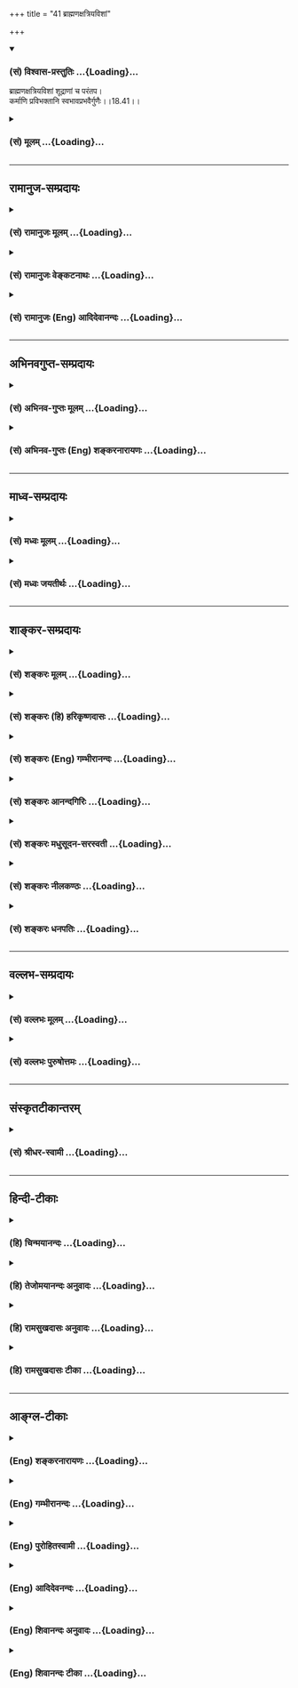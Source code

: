 +++
title = "41 ब्राह्मणक्षत्रियविशां"

+++
<div class="js_include" newlevelforh1="3" title="(सं) विश्वास-प्रस्तुतिः" unfilled url="/purANam/mahAbhAratam/06-bhIShma-parva/02-bhagavad-gItA-parva/saMskRtam/vishvAsa-prastutiH/18_moxa-saMnyAsa-yogaH/41_brAhmaNaxatriyavi.md">
<details open><summary><h3>(सं) विश्वास-प्रस्तुतिः ...{Loading}...</h3></summary>

ब्राह्मणक्षत्रियविशां शूद्राणां च परंतप।  
कर्माणि प्रविभक्तानि स्वभावप्रभवैर्गुणैः।।18.41।।
</details>
</div>
<div class="js_include collapsed" newlevelforh1="3" title="(सं) मूलम्" unfilled url="/purANam/mahAbhAratam/06-bhIShma-parva/02-bhagavad-gItA-parva/saMskRtam/mUlam/18_moxa-saMnyAsa-yogaH/41_brAhmaNaxatriyavi.md">
<details><summary><h3>(सं) मूलम् ...{Loading}...</h3></summary>

ब्राह्मणक्षत्रियविशां शूद्राणां च परंतप।  
कर्माणि प्रविभक्तानि स्वभावप्रभवैर्गुणैः।।18.41।।
</details>
</div>


_________________
## रामानुज-सम्प्रदायः
<div class="js_include collapsed" newlevelforh1="3" title="(सं) रामानुजः मूलम्" unfilled url="/purANam/mahAbhAratam/06-bhIShma-parva/02-bhagavad-gItA-parva/saMskRtam/rAmAnujaH/mUlam/18_moxa-saMnyAsa-yogaH/41_brAhmaNaxatriyavi.md">
<details><summary><h3>(सं) रामानुजः मूलम् ...{Loading}...</h3></summary>

।।18.41।।**ब्राह्मणक्षत्रियविशां** स्वकीयो भावः स्वभावः
ब्रह्मणादिजन्महेतुभूतं प्राचीनं कर्म इत्यर्थः। तत्प्रभवाः सत्त्वादयो
गुणाः ब्राह्मणस्य स्वभावप्रभवो रजस्तमोऽभिभवेन उद्भूतः सत्त्वगुणः;
क्षत्रियस्य स्वभावप्रभवः सत्त्वतमसोः अभिभवेन उद्भूतो रजोगुणः; वैश्यस्य
स्वभावप्रभवः सत्त्वरजोऽभिभवेन अल्पोद्रिक्तः तमोगुणः; शूद्रस्य
स्वभावप्रभवः तु रजःसत्त्वाभिभवेन अत्युद्रिक्तः तमोगुणः। एभिः
**स्वभावप्रभवैः गुणैः सह प्रविभक्तानि कर्माणि** शास्त्रैः प्रतिपादितानि।
ब्राह्मणादय एवंगुणकाः तेषां च तानि कर्माणि वृत्तयः च एता इति हि विभज्य
प्रतिपादयन्ति शास्त्राणि।

</details>
</div>
<div class="js_include collapsed" newlevelforh1="3" title="(सं) रामानुजः वेङ्कटनाथः" unfilled url="/purANam/mahAbhAratam/06-bhIShma-parva/02-bhagavad-gItA-parva/saMskRtam/rAmAnujaH/venkaTanAthaH/18_moxa-saMnyAsa-yogaH/41_brAhmaNaxatriyavi.md">
<details><summary><h3>(सं) रामानुजः वेङ्कटनाथः ...{Loading}...</h3></summary>

  
  
।।18.41।। एवं सर्वेषां संसारिणां गुणत्रयवश्यत्वमुक्तम् अथ
तत्तद्गुणतारतम्यवद्देहयोगिनामधिकारिणां यथाधिकारं शास्त्रैर्विभक्तानि
कर्मादीनि विविच्यन्ते। तस्य परमप्रस्तुतेन
सङ्गत्यर्थमध्यायारम्भप्रक्रान्तं प्रदर्शयति --
त्यागेनेत्यादिना। सन्न्यासशब्दार्थादनन्य इति -- श्रुतावपि हि त्यागेनैके
\[महाना.8।14कैवल्यो.2\] सन्न्यास योगात् \[मुण्डको.3।2।6\]
इत्युभावेकविषयाविति भावःएवम्भूतस्येति --
त्रिविधत्यागयुक्तस्येत्यर्थः। वृत्त्या सहेति कृषिगोरक्ष्यादीनि हि
वक्ष्यमाणानि \[18।44\] जीविकाविशेषा इति भावः।  
  
अत्रब्राह्मणक्षत्ति्रयविशाम् इति समासो द्विजत्वे सति वेदाधिकारात्।
प्राचीनकर्मानुरूपं सत्त्वादिगुणवृद्धिः प्रागेव प्रपञ्चिता; अतस्तद्धेतुकं
कर्मात्र तत्तद्गुणप्रचुरपुरुषासाधारणधर्मतया स्वभाव इति दर्शितम्।
एतेनकर्मवश्या गुणा ह्येते सत्त्वाद्याः पृथिवीपते \[वि.पु.1\] इति
वचनादौपाधिकानां गुणानां चात्र स्वाभाविकतोक्तिशङ्काऽपि निरस्ता।
गुणविभागप्रकारो ब्राह्मपुराणादिषु प्रपञ्चितः। तस्यायं सङ्क्षेपः -- तमः
शूद्रे रजः क्षत्त्रे ब्राह्मणे सत्त्वमुत्तमम् इति। अस्यार्थं वदन्प्रकृतं
विवृणोति -- रजस्तमोभिभवेनोद्भूतः सत्त्वगुण इति। उत्तमशब्दस्यरजः
क्षत्त्रे इत्यादिष्वप्यन्वयमाहक्षत्ति्रयस्येत्यादिना। अल्पोद्रिक्त इति
शूद्राद्व्यवच्छेदाय। अतीन्द्रियाणां गुणानामपि
शास्त्राधीनविभागत्वात्कर्मप्रविभागे गुणानां कर्तृत्वाद्यसम्भवाच्चगुणैः
सहेत्युक्तम्। गुणापेक्षया शास्त्रेण विभक्ततया
गुणप्रविभक्तत्वोपचारादयमेवार्थ उचित इति भावः। कैर्विभक्तानीति
शङ्कायांशास्त्रैरिति शेषपूरणम्। स्वरूपविभागस्य
शास्त्राधीनत्वाभावादसङ्कीर्णबोधनं विवक्षितमित्याह -- प्रतिपादितानीति।
विभज्य प्रतिपादनं विवृणोति -- ब्राह्मणादय इति। कर्मशब्द एव सामान्यतो
वृत्तिमपि संगृह्णाति; तादर्थ्याद्वा तदाक्षेप
इत्यभिप्रायेणाऽऽहवृत्तयश्चेति। जीवनोपाया इत्यर्थः।  
  

</details>
</div>
<div class="js_include collapsed" newlevelforh1="3" title="(सं) रामानुजः (Eng) आदिदेवानन्दः" unfilled url="/purANam/mahAbhAratam/06-bhIShma-parva/02-bhagavad-gItA-parva/saMskRtam/rAmAnujaH/english/AdidevAnandaH/18_moxa-saMnyAsa-yogaH/41_brAhmaNaxatriyavi.md">
<details><summary><h3>(सं) रामानुजः (Eng) आदिदेवानन्दः ...{Loading}...</h3></summary>

18.41 The nature of Brahmanas, Ksatriyas, Vaisyas, and Sudras are due to
their respective inherent dispositions. The meaning is that their past
Karma has been the cause of determining births as Brahmanas etc. The
Sattva and other Gunas are the result of such Karma. The Sattva-guna is
born from the inherent nature of the Brahmana becoming dominant by
suppressing the alities of Rajas and Tamas. The ality of Rajas
originates from the inherent nature of the Ksatriyas becoming dominant
by suppressing alities of Sattva and Tamas. Tamoguna arises from the
inherent nature of the Vaisya, becoming dominant in a little way by
suppressing Sattva and Rajas. The duties and works assigned to them
according to the Gunas constituting their inherent nature, are expounded
and allotted by the Sastras in the order described. For the Sastras
analyse that the Brahmanas etc., possess such and such attributes and
such and such are their duties and occupations.

</details>
</div>


_________________
## अभिनवगुप्त-सम्प्रदायः
<div class="js_include collapsed" newlevelforh1="3" title="(सं) अभिनव-गुप्तः मूलम्" unfilled url="/purANam/mahAbhAratam/06-bhIShma-parva/02-bhagavad-gItA-parva/saMskRtam/abhinava-guptaH/mUlam/18_moxa-saMnyAsa-yogaH/41_brAhmaNaxatriyavi.md">
<details><summary><h3>(सं) अभिनव-गुप्तः मूलम् ...{Loading}...</h3></summary>

।।18.41 -- 18.60।। एवमियता षण्णां प्रत्येकं त्रिस्वरूपत्वं धृत्यादीनां च
प्रतिपादितम्। तन्मध्यात् सात्त्विके राशौ वर्तमानो दैवीं संपदं प्राप्त इह
ज्ञाने योग्यः; त्वं च तथाविधः इत्यर्जुनः प्रोत्साहितः। अधुना तु इदमुच्यते
-- यदि तावदनया ज्ञानबुद्ध्या कर्मणि भवान् प्रवर्तते तदा
स्वधर्मप्रवृत्त्या विज्ञानपूततया च न कर्मसंबन्धस्तव। अथैतन्नानुमन्यसे;
तदवश्यं तव प्रवृत्त्या तावत् भाव्यम् जातेरेव तथाभावे स्थितत्वात्। यतः
सर्वः स्वभावनियतः +++(S;;N स्वस्वभावनियतः )+++ कुतश्चिद्दोषात्
तिरोहिततत्स्वभावः +++(S;;N -- हिततत्तत्स्वभावः )+++ कंचित्कालं भूत्वापि;
तत्तिरोधायकविगमे स्वभावं व्यक्त्यापन्नं लभत एव। तथाहि एवंविधो वर्णनां
स्वभावः। एवमवश्यंभाविन्यां प्रवृत्तौ ततः फलविभागिता भवेत्।। तदाह --
ब्राह्मणेत्यादि अवशोऽपि तत् इत्यन्तम्। ब्राह्मणादीनां
कर्मप्रविभागनिरूपणस्य स्वभावोऽश्यं नातिक्रामति,+++(S; ; N omit न and read
अतिक्रामति )+++ इति क्षत्रियस्वभावस्य भवतोऽनिच्छतोऽपि प्रकृतिः स्वभावाख्या
नियोक्तृताम् अव्यभिचारेण भजते। केवलं तया नियुक्तस्य पुण्यपापसंबन्धः। अतः
मदभिहितविज्ञानप्रमाणपुरःसरीकारेण कर्माण्यनुतिष्ठ। तथा सति बन्धो
निवर्त्स्यति। इत्यस्यार्थस्य परिकरघटनतात्पर्यं +++(S; ; N -- करबन्धघटन --
)+++ महावाक्यार्थस्य। अवान्तरवाक्यानां स्पष्टा ( ष्टोऽ ) र्थः। समासेन +++(S
omits समासेन )+++ ( श्लो. 50 ) संक्षेपेण। ज्ञानस्य; प्रागुक्तस्य। निष्ठां (
ष्ठा ) वाग्जालपरिहारेण निश्चितामाह। बुद्ध्या विशुद्धया इत्यादि सर्वमेतत्
व्याख्यातप्रायमिति न पुनरायस्यते,+++(N -- रारभ्यते )+++।

</details>
</div>
<div class="js_include collapsed" newlevelforh1="3" title="(सं) अभिनव-गुप्तः (Eng) शङ्करनारायणः" unfilled url="/purANam/mahAbhAratam/06-bhIShma-parva/02-bhagavad-gItA-parva/saMskRtam/abhinava-guptaH/english/shankaranArAyaNaH/18_moxa-saMnyAsa-yogaH/41_brAhmaNaxatriyavi.md">
<details><summary><h3>(सं) अभिनव-गुप्तः (Eng) शङ्करनारायणः ...{Loading}...</h3></summary>

18.41 See Comment under 18.60

</details>
</div>


_________________
## माध्व-सम्प्रदायः
<div class="js_include collapsed" newlevelforh1="3" title="(सं) मध्वः मूलम्" unfilled url="/purANam/mahAbhAratam/06-bhIShma-parva/02-bhagavad-gItA-parva/saMskRtam/madhvaH/mUlam/18_moxa-saMnyAsa-yogaH/41_brAhmaNaxatriyavi.md">
<details><summary><h3>(सं) मध्वः मूलम् ...{Loading}...</h3></summary>

।।18.41।। Sri Madhvacharya did not comment on this sloka.,

</details>
</div>
<div class="js_include collapsed" newlevelforh1="3" title="(सं) मध्वः जयतीर्थः" unfilled url="/purANam/mahAbhAratam/06-bhIShma-parva/02-bhagavad-gItA-parva/saMskRtam/madhvaH/jayatIrthaH/18_moxa-saMnyAsa-yogaH/41_brAhmaNaxatriyavi.md">
<details><summary><h3>(सं) मध्वः जयतीर्थः ...{Loading}...</h3></summary>

।।18.41।। Sri Jayatirtha did not comment on this sloka.  
  

</details>
</div>


_________________
## शाङ्कर-सम्प्रदायः
<div class="js_include collapsed" newlevelforh1="3" title="(सं) शङ्करः मूलम्" unfilled url="/purANam/mahAbhAratam/06-bhIShma-parva/02-bhagavad-gItA-parva/saMskRtam/shankaraH/mUlam/18_moxa-saMnyAsa-yogaH/41_brAhmaNaxatriyavi.md">
<details><summary><h3>(सं) शङ्करः मूलम् ...{Loading}...</h3></summary>

।।18.41।। --,ब्राह्मणाश्च क्षत्रियाश्च विशश्च ब्राह्मणक्षत्रियविशः;
तेषां **ब्राह्मणक्षत्रियविशां शूद्राणां च** -- शूद्राणाम् असमासकरणम्
एकजातित्वे सति वेदानधिकारात् -- हे **परंतप; कर्माणि प्रविभक्तानि**
इतरेतरविभागेन व्यवस्थापितानि। केन **स्वभावप्रभवैः** **गुणैः;** स्वभावः
ईश्वरस्य प्रकृतिः त्रिगुणात्मिका माया सा प्रभवः येषां गुणानां ते
स्वभावप्रभवाः; तैः; शमादीनि कर्माणि प्रविभक्तानि ब्राह्मणादीनाम्। अथवा
ब्राह्मणस्वभावस्य सत्त्वगुणः प्रभवः कारणम्; तथा क्षत्रियस्वभावस्य
सत्त्वोपसर्जनं रजः प्रभवः; वैश्यस्वभावस्य तमउपसर्जनं रजः प्रभवः;
शूद्रस्वभावस्य रजउपसर्जनं तमः प्रभवः;
प्रशान्त्यैश्वर्येहामूढतास्वभावदर्शनात् चतुर्णाम्। अथवा;
जन्मान्तरकृतसंस्कारः प्राणिनां वर्तमानजन्मनि स्वकार्याभिमुखत्वेन
अभिव्यक्तः स्वभावः; सः प्रभवो येषां गुणानां ते स्वभावप्रभवाः गुणाः
गुणप्रादुर्भावस्य निष्कारणत्वानुपपत्तेः। स्वभावः कारणम् इति च
कारणविशेषोपादानम्। एवं स्वभावप्रभवैः प्रकृतिभवैः सत्त्वरजस्तमोभिः गुणैः
स्वकार्यानुरूपेण शमादीनि कर्माणि प्रविभक्तानि।। ननु शास्त्रप्रविभक्तानि
शास्त्रेण विहितानि ब्राह्मणादीनां शमादीनि कर्माणि कथम् उच्यते
सत्त्वादिगुणप्रविभक्तानि इति नैष दोषः शास्त्रेणापि ब्राह्मणादीनां
सत्त्वादिगुणविशेषापेक्षयैव शमादीनि कर्माणि प्रविभक्तानि; न गुणानपेक्षया;
इति शास्त्रप्रविभक्तान्यपि कर्माणि गुणप्रविभक्तानि इति उच्यते।। कानि पुनः
तानि कर्माणि इति; उच्यते --,

</details>
</div>
<div class="js_include collapsed" newlevelforh1="3" title="(सं) शङ्करः (हि) हरिकृष्णदासः" unfilled url="/purANam/mahAbhAratam/06-bhIShma-parva/02-bhagavad-gItA-parva/saMskRtam/shankaraH/hindI/harikRShNadAsaH/18_moxa-saMnyAsa-yogaH/41_brAhmaNaxatriyavi.md">
<details><summary><h3>(सं) शङ्करः (हि) हरिकृष्णदासः ...{Loading}...</h3></summary>

।।18.41।। तथा सम्पूर्ण गीताशास्त्रका इस प्रकार उपसंहार भी किया जाना
चाहिये कि परम पुरुषार्थकी सिद्धि चाहनेवालोंके द्वारा अनुष्ठान किये
जानेयोग्य यह इतना ही समस्त वेद और स्मृतियोंका अभिप्राय है अतः इस
अभिप्रायसे ये ब्राह्मणक्षत्रियविशाम् इत्यादि श्लोक आरम्भ किये जाते हैं
--, हे परन्तप ब्राह्मण; क्षत्रिय और वैश्य -- इन तीनोंके और शूद्रोंके भी
कर्म विभक्त किये हुए हैं अर्थात् परस्पर विभागपूर्वक निश्चित किये हुए
हैं। ब्राह्मणादिके साथ शूद्रोंको मिलाकरसमास करके न कहनेका अभिप्राय यह है
कि शूद्र द्विज न होनेके कारण वेदपठनमें उनका अधिकार नहीं है। किसके द्वारा
विभक्त किये गये हैं स्वभावसे उत्पन्न हुए गुणोंके द्वारा। स्वभाव यानी
ईश्वरकी प्रकृति -- त्रिगुणात्मिका माया; वह माया जिन गुणोंके प्रभवका यानी
उत्पत्तिका कारण है; ऐसे स्वभावप्रभव गुणोंके द्वारा ब्राह्मणादिके; शम आदि
कर्म विभक्त किये गये हैं। अथवा यों समझो कि ब्राह्मणस्वभावका कारण
सत्त्वगुण है; वैसे ही क्षत्रियस्वभावका कारण सत्त्वमिश्रित रजोगुण है;
वैश्यस्वभावका कारण तमोमिश्रित रजोगुण है और शूद्रस्वभावका कारण रजोमिश्रित
तमोगुण है। क्योंकि उपर्युक्त चारों वर्णोंमें ( गुणोंके अनुसार ) क्रमसे
शान्ति; ऐश्वर्य; चेष्टा और मूढ़ता -- ये अलगअलग स्वभाव देखे जाते हैं।
अथवा यों समझो कि प्राणियोंके जन्मान्तरमें किये हुए कर्मोंके संस्कार; जो
वर्तमान जन्ममें अपने कार्यके अभिमुख होकर व्यक्त हुए हैं; उनका नाम स्वभाव
है। ऐसा स्वभाव जिन गुणोंकी उत्पत्तिका कारण है; वे,स्वभावप्रभव गुण हैं।
गुणोंका प्रादुर्भाव बिना कारणके नहीं बन सकता। इसलिये स्वभाव उनकी
उत्पत्तिका कारण है यह कहकर कारणविशेषका प्रतिपादन किया गया है। इस प्रकार
स्वभावसे उत्पन्न हुए अर्थात् प्रकृतिसे उत्पन्न हुए सत्त्व; रज और तम --
इन तीनों गुणोंद्वारा अपनेअपने कार्यके अनुरूप शमादि कर्म विभक्त किये गये
हैं। पू₀ -- ब्राह्मणादि वर्णोंके शम आदि कर्म तो शास्त्रद्वारा विभक्त
हैं; अर्थात् शास्त्रद्वारा निश्चित किये गये हैं फिर यह कैसे कहा जाता है;
कि सत्त्व आदि तीनों गुणोंद्वारा विभक्त किये गये हैं उ₀ -- यह दोष नहीं
है; क्योंकि शास्त्रद्वारा भी ब्राह्मणादिके शमादि कर्म सत्त्वादि
गुणभेदोंकी अपेक्षासे ही विभक्त किये गये हैं; बिना गुणोंकी अपेक्षासे
नहीं। अतः शास्त्रद्वारा विभक्त किये हुए भी कर्म; गुणोंद्वारा विभक्त किये
गये हैं; ऐसा कहा जाता है।

</details>
</div>
<div class="js_include collapsed" newlevelforh1="3" title="(सं) शङ्करः (Eng) गम्भीरानन्दः" unfilled url="/purANam/mahAbhAratam/06-bhIShma-parva/02-bhagavad-gItA-parva/saMskRtam/shankaraH/english/gambhIrAnandaH/18_moxa-saMnyAsa-yogaH/41_brAhmaNaxatriyavi.md">
<details><summary><h3>(सं) शङ्करः (Eng) गम्भीरानन्दः ...{Loading}...</h3></summary>

18.41 Parantapa, O scorcher of enemies; karmani, the duties;
brahmana-ksatriya-visam, of the Brahmanas, the Ksatriyas and the
Vaisyas; ca, as also; sudranam, of the Surdras-the Sudras have not been
included with the others (in the compund word) because, owing to their
having a single birth, \[Sudras have no right to be invested with the
sacred thread which, in the case of the other three castes, symbolizes a
second birth.\] they have no right to (the study of) the Vedas;
pravibhaktani, have been fully classified, have been prescribed by
making distinctions among them;-according to what;-gunahi, according to
the gunas; svabhava-prabhavaih, born from Nature. Nature means the
Praktrti of God, His Maya consisting of the three gunas. 'Born from
Nature' means 'born of these three gunas. In accordnace with these the
duties such as control of the internal organs, etc. of the Brahmanas and
others have been classified. Or (the meaning is): The source of the
nature of the Brahmanas is the ality of sattva. Similarly, the source of
the nature of the Ksatriyas is rajas, with sattva as a subordinate
(ality); the source of the nature of the Vaisyas is rajas, with tamas as
the subordinate (ality); the source of the nature of the Sudras is
tamas, with rajas as the subordinate (ality); for the natures of the
four are seen to be tranillity. lordliness, industriousness and dullness
respectively. Or, svabhava (nature) means the (individual) tendencies of
creatures earned in their past lives, which have become manifest in the
present life for yielding their own results. The gunas which have that
svabhava as their source (prabhava) are svabhava-prabhavah gunah. Since
the manifestation of the gunas cannot logically be uncaused, therefore a
specific cause \[i.e. the tendencies are the efficient cause, and Nature
is the material cause.\] has been posited by saying that Nature is the
cause. Thus, the duties such as control of the internal organs etc. have
been classified in keeping with the effects of the gunas, sattva, rajas
and tamas, which are born of Nature, born of Prakrti. Objection: Well,
are not the duties like controlling the internal organs etc. of the
Brahmanas and others classified and enjoined by the scriptures; Why is
it said that they are classified according to the gunas sattva etc.;
Reply: This objection is not valid. For, the duties like controlling the
internal organs etc. of the Brahmanas and others have been classified
even by the scriptures verily in keeping with the specific alities
sattva etc.; certainly, not without reference to the gunas. Hence,
though the duties have been divided by the scriputres, they are said to
have been classified according to the gunas. Which, again, are those
duties; They are being spoken of:

</details>
</div>
<div class="js_include collapsed" newlevelforh1="3" title="(सं) शङ्करः आनन्दगिरिः" unfilled url="/purANam/mahAbhAratam/06-bhIShma-parva/02-bhagavad-gItA-parva/saMskRtam/shankaraH/AnandagiriH/18_moxa-saMnyAsa-yogaH/41_brAhmaNaxatriyavi.md">
<details><summary><h3>(सं) शङ्करः आनन्दगिरिः ...{Loading}...</h3></summary>

।।18.41।। प्रकरणार्थमुपसंहृतमनुवदति -- **सर्व इति।** तस्यानेकात्मकत्वेन
हेयत्वं सूचयति -- **क्रियेति।** निर्गुणादात्मनो वैलक्षण्याच्च तस्य
हेयतेत्याह -- **सत्त्वेति।** अनर्थत्वाच्च तस्य त्याज्यत्वमनर्थत्वं
चाविद्याकल्पितत्वेनावस्तुनो वस्तुवद्भानादित्याह -- **अविद्येति।** न
केवलमष्टादशे संसारो दर्शितः; किंतु पञ्चदशेपीत्याह -- **वृक्षेति।**
चकारादुक्तः संसार इत्यनुकृष्यते। संसारध्वस्तिसाधनं सम्यग्ज्ञानं च
तत्रैवोक्तमित्याह -- **असङ्गेति।** वृत्तमनूद्यानन्तरसंदर्भतात्पर्यमाह --
**तत्र चेति।** उक्तो निवर्तयिषितः संसारः सतिसप्तम्या परामृश्यते; सर्वो
हि संसारो गुणत्रयात्मकः। नच गुणानां प्रकृत्यात्मकानां संसारकारणीभूतानां
निवृत्तिर्युक्ता प्रकृतेर्नित्यत्वादित्याशङ्कायां
स्वधर्मानुष्ठानात्तत्त्वज्ञानोत्पत्त्या गुणानामज्ञानात्मकानां
निवृत्तिर्यथा भवति तथा स्वधर्मजातं
वक्तव्यमित्युत्तरग्रन्थप्रवृत्तिरित्यर्थः।
तत्तद्वर्णप्रयुक्तधर्मजातानुपदेशे चोपसंहारप्रकरणप्रकोपः स्यादित्याह --
**सर्वश्चेति।** उपसंहृते गीताशास्त्रार्थे यद्यपि सर्वो वेदार्थः
स्मृत्यर्थश्च सर्व उपसंहृतस्तथापि मुमुक्षुभिरनुष्ठेयमस्ति
वक्तव्यमवशिष्टमित्याशङ्क्याह -- **एतावानिति।**
अनुष्ठेयपरिमाणनिर्धारणवदुक्तशङ्कानिवर्तनं
शास्त्रार्थोपसंहारश्चेत्येतदुभयं चकारार्थः। संप्रति  
  
वर्णचतुष्टयस्यानुष्ठेयं धर्मजातं संकीर्णमिति सूत्रमुपन्यस्यति --
**ब्राह्मणेति।** उपनयनसंस्कारवत्त्वे सति वेदाधिकारित्वं समानमिति
त्रयाणां समासकरणम्। इतरेषामसमासे हेतुमाह -- **शूद्राणामिति।**
एकजातित्वमुपनयनवर्जितत्वं कर्मणामसंकीर्णत्वेन व्यवस्थापकं प्रश्नपूर्वकं
प्रकटयति -- **केनेत्यादिना।** स्वभावप्रभवैर्गुणैरित्यस्यार्थान्तरमाह --
**अथवेति।** उक्तव्यवस्थायां कार्यदर्शनं प्रमाणयति -- **प्रशान्तीति।**
स्वभावशब्दस्यार्थान्तरमाह -- **अथवेति।** किमिति
गुणाभिव्यक्तेरुक्तवासनाधीनत्वं तत्राह -- **गुणेति।** ननु नास्ति
गुणप्रादुर्भावस्य निष्कारणत्वं प्रकृतिजैर्गुणैरिति
प्रकृतेर्गुणकारणत्वाभिधानादत आह -- **स्वभाव इति।** वासनाकारणमिति
गुणव्यक्तेर्निमित्तकारणत्वं विवक्षितं प्रकृतिस्तूपादानमिति भावः।
उक्तमुपसंहरति -- **एवमिति।** स्वभावप्रभवैः सत्त्वादिगुणैर्ब्राह्मणादीनां
कर्माणि प्रविभक्तानीत्युक्तमाक्षिपति -- **नन्विति।** शास्त्रस्य
धर्मविभागहेतोः सत्त्वादिविशेषापेक्षयैव विभागज्ञापकत्वादुभयत्र
विभागहेतुत्वोक्तिरविरुद्धेति परिहरति -- **नैष दोष इति।**

</details>
</div>
<div class="js_include collapsed" newlevelforh1="3" title="(सं) शङ्करः मधुसूदन-सरस्वती" unfilled url="/purANam/mahAbhAratam/06-bhIShma-parva/02-bhagavad-gItA-parva/saMskRtam/shankaraH/madhusUdana-sarasvatI/18_moxa-saMnyAsa-yogaH/41_brAhmaNaxatriyavi.md">
<details><summary><h3>(सं) शङ्करः मधुसूदन-सरस्वती ...{Loading}...</h3></summary>

।।18.41।। तदेवं सत्त्वरजस्तमोगुणात्मकः क्रियाकारकफललक्षणः सर्वः संसारो
मिथ्याज्ञानकल्पितोऽनर्थश्चतुर्दशाध्यायोक्त उपसंहृतः। पञ्चदशे च
वृक्षरूपककल्पनया तमुक्त्वाअश्वत्थमेनं सुविरूढमूलमसङ्गशस्त्रेण दृढेन
छित्त्वा। ततः पदं तत्परिमार्गितव्यं यस्मिन्गता न निवर्तन्ति भूयः
इत्यसङ्गशस्त्रेण विषयवैराग्येण तस्य छेदनं कृत्वा परमात्मान्वेष्टव्य
इत्युक्तं; तत्र सर्वस्य त्रिगुणात्मकत्वे त्रिगुणात्मकस्य संसारवृक्षस्य
कथं छेदोऽसङ्गशस्त्रस्यैवानुपपत्तेरित्याशङ्कायां
स्वस्वाधिकारविहितैर्वर्णाश्रमधर्मैः
परितोष्यमाणात्परमेश्वरादसङ्गशस्त्रलाभ इति वदितुमेतावानेव सर्ववेदार्थः
परमपुरुषार्थमिच्छद्भिरनुष्ठेय इति च गीताशास्त्रार्थ उपसंहर्तव्य
इत्येवमर्थमुत्तरं प्रकरणमारभ्यते। तत्रेदं सूत्रम् -- ब्राह्मणेति।
त्रयाणां समासकरणं द्विजत्वेन वेदाध्ययनादितुल्यधर्मत्वकथनार्थम्।
शूद्राणामिति पृथक्करणमेकजातित्वेन वेदानधिकारित्वज्ञानपनार्थम्। तथाच
वसिष्ठःचत्वारो वर्णा ब्राह्मणक्षत्रियवैश्यशूद्रास्तेषां त्रयो वर्णा
द्विजातयो ब्राह्मणक्षत्रियवैश्याः तेषांमातुरग्रेऽधिजननं द्वितीयं
मौञ्जीबन्धने। अत्रास्य माता सावित्री पिता त्वाचार्य उच्यते इति। तथा
प्रतिविशिष्टं चातुर्वर्ण्यं स्थानविशेषाच्चब्राह्मणोऽस्य
मुखमासीद्बाहूराजन्यः कृतः। ऊरू तदस्य यद्वैश्यः पद्भ्यां शूद्रो अजायत
इत्यपि निगमो भवतिगायत्र्या ब्राह्मणमसृजत त्रिष्टुभा राजन्यं जगत्या
वैश्यं न केनचिच्छन्दसा शूद्रमित्यसंस्कारो विज्ञायते इतिशूद्रश्चतुर्थो
वर्ण एकजातिः इति च गौतमः। हे परन्तप शत्रुतापन; तेषां चतुर्णामपि वर्णानां
कर्माणि प्रकर्षेण विभक्तानीतरेतरविभागेन व्यवस्थितानि। कैः
स्वभावप्रभवैर्गुणैर्ब्राह्मण्यादिस्वभावस्य प्रभवैर्हेतुभूतैर्गुणैः
सत्त्वादिभिः। तथाहि ब्राह्मणस्वभावस्य सत्त्वगुण एव प्रभवः
प्रशान्तत्वात्। क्षत्रियस्वभावस्य सत्त्वोपसर्जनं रज ईश्वरभावात्।
वैश्यस्वभावस्य तमउपसर्जनं रज ईहास्वभावत्वात्। शूद्रस्वभावस्य रजउपसर्जनं
तमो मूढस्वभावत्वात्। अथवा मायाख्या प्रकृतिः स्वभावस्तत उपादानात्प्रभवो
येषां तैः। प्राग्भवीयः संस्कारो वर्तमाने भवे स्वफलाभिमुखत्वेनाभिव्यक्तः
स्वभावः स निमित्तत्वेन प्रभवो येषामिति वा। शास्त्रस्यापि
पुरुषस्वभावसापेक्षत्वाच्छास्त्रेण प्रविभक्तान्यपि गुणैः
प्रविभक्तानीत्युच्यन्ते। आख्यातानामर्थं बोधयतामधिकारिशक्तिः सहकारिणी इति
न्यायात्। तथाहि गौतमःद्विजातीनामध्ययनमिज्या दानं ब्राह्मणस्याधिकाः
प्रवचनयाजनप्रतिग्रहाः। पूर्वेषु नियमस्तु राज्ञोऽधिकं रक्षणं सर्वभूतानां
न्याय्यदण्डत्वं; वैश्यस्याधिकं कृषिवणिक्पाशुपाल्यं कुसीदं च;
शूद्रश्चतुर्थो वर्ण एकजातिस्तस्यापि सत्यं कामः अक्रोधः शौचमाचमनार्थे
पाणिपादप्रक्षालनमेवैके श्राद्धकर्म भृत्यभरणं स्वदारवृत्तिः
परिचर्योत्तरेषामिति। अत्र साधारणा असाधारणाश्च धर्मा उक्ताः।
पूर्वेष्वध्ययनेज्यादानेषु नियमोऽवश्यकर्तव्यत्वं नतु
प्रवचनयाजनप्रतिग्रहेषु वृत्त्यर्थत्वादित्यर्थः। वणिक् वाणिज्यं; कुसीदं
वृद्ध्यै धनप्रयोगः; उत्तरेषामिति श्रेष्ठानां द्विजातीनामित्यर्थः।
वसिष्ठोऽपिषट्कर्माणि ब्राह्मणस्याध्ययनमध्यापनं यज्ञो याजनं दानं
प्रतिग्रहश्चेति; त्रीणि राजन्यस्याध्ययनं यज्ञो दानं च शस्त्रेण च
प्रजापालनं स्वधर्मस्तेन जीवेत्। एतान्येव त्रीणि वैश्यस्य
कृषिर्वणिक्पाशुपाल्यं कुसीदं,च। तेषां परिचर्या शूद्रस्येति।
आपस्तम्बोऽपिचत्वारो वर्णा ब्राह्मणक्षत्रियवैश्यशूद्रास्तेषां पूर्वः
पूर्वो जन्मतः श्रेयान् स्वकर्म ब्राह्मणस्याध्ययनमध्यापनं यज्ञो याजनं
दानं प्रतिग्रहणं दायाद्यं शिलोञ्छाद्यन्यच्चाप्यपरिगृहीतमेतान्येव।
क्षत्रियस्याध्यापनयाजनप्रतिग्रहणानीति परिहाय युद्धदण्डादिकानि।
क्षत्रियवत् वैश्यस्य दण्डयुद्धवर्जं कृषिगोरक्षवाणिज्याधिकं; परिचर्या
शूद्रस्येतरेषां वर्णानाम् इति। मनुरपिअध्यापनं चाध्ययनं यजनं याजनं तथा।
दानं प्रतिग्रहं चैव ब्राह्मणानामकल्पयत्।। प्रजानां रक्षणं
दानमिज्याध्ययनमेव च। विषयेष्वप्रसक्तिं च क्षत्रियस्य समादिशत्।। पशूनां
रक्षणं दानमिज्याध्ययनमेव व। वणिक्पथं कुसीदं च वैश्यस्य कृषिमेव च। एकमेव
तु शूद्रस्य प्रभुः कर्म समादिशत्। एतेषामेव वर्णानां शुश्रूषामनसूया।।
इति। एवं चतुर्णामपि वर्णानां गुणभेदेन कर्माणि प्रविभक्तानि।

</details>
</div>
<div class="js_include collapsed" newlevelforh1="3" title="(सं) शङ्करः नीलकण्ठः" unfilled url="/purANam/mahAbhAratam/06-bhIShma-parva/02-bhagavad-gItA-parva/saMskRtam/shankaraH/nIlakaNThaH/18_moxa-saMnyAsa-yogaH/41_brAhmaNaxatriyavi.md">
<details><summary><h3>(सं) शङ्करः नीलकण्ठः ...{Loading}...</h3></summary>

।।18.41।। एवं पञ्चदशे संसाराश्वत्थमसङ्गशस्त्रेण च्छित्त्वा परं पदं
परिमार्गितव्यमित्युक्तं तत्रात्मनोऽसङ्गत्वोपपादनाय क्रियाकारकफललक्षणस्य
कृत्स्नस्य संसारस्य त्रिगुणात्मकत्वमुक्तम्।
नह्यात्मानात्मनोर्गुणातीतगुणात्मकयोः सङ्गः संभवति।
नह्याकाशान्तर्वर्तिपृथिव्यादिगुणेन गन्धादिनाकाशः संसृज्यते
तद्वदित्युक्तम्। समाप्तः शास्त्रार्थः। अथेदानीं
सर्वगीताशास्त्रार्थमुपसंहर्तुमसङ्गशस्त्राप्त्युपायं च प्रदर्शयितुं
प्रकरणान्तरमारभते -- ब्राह्मणेत्यादिना। शूद्राणामसमासकरणं वेदानधिकारात्।
प्रविभक्तानि असंकीर्णानि। तत्र हेतुमाह स्वभावप्रभवैर्गुणैः। स्वभाव
ईश्वरस्य प्रकृतिस्त्रिगुणात्मिका सैव प्रभवो हेतुर्येषां गुणानां ते
स्वभावप्रभवास्तैः। यद्वा ब्राह्मणस्वभावस्य सत्त्वगुण एव प्रभवः
शान्तत्वात्। क्षत्रियस्वभावस्य सत्त्वोपसर्जनं रजः ईश्वरस्वभावत्वात्।
वैश्यस्वभावस्य तम उपसर्जनं रजः कृष्यादिस्वभावत्वात्। शूद्रस्वभावस्य रज
उपसर्जनं तमः शुश्रूषास्वभावत्वात्। अथवा स्वभावः प्राग्भवीयः
संस्कारस्तत्प्रभवैर्न तु जातिमात्रप्रभवैः पक्षिणामाकाशगमनवत्। अतएव
जात्यन्तरव्यावृत्तानां धर्माणां शमादिषु पाठो न दृश्यते। नहि
शूद्राद्व्यावृत्तं,त्रैवर्णिकानामध्ययनादिकं वा इतरद्वयाद्व्यावृत्तं
ब्राह्मणानामध्यापनादिकं वा इह पठ्यते। किंतु सर्वे सर्वजातीयानां साधारणा
धर्माः शमादयो दृश्यन्ते। यथाहि द्रोणादिषु ब्राह्मणेष्वपि शौर्यादिकं
भरतादिषु क्षत्रियेष्वपि शमादिकं दृष्टम् एवमितरत्र।
तस्माद्यस्मिन्कस्मिंश्चिद्वर्णे शमादयो दृश्यन्ते स
शूद्रोऽप्येतैर्लक्षणैर्ब्राह्मण एव ज्ञातव्यः। यत्र च ब्राह्मणेऽपि
शूद्रधर्मा दृश्यन्ते स शूद्र एव। तथा चारण्यके सर्पभूतं नहुषं प्रति
युधिष्ठिरवाक्यम्सत्यं दानं क्षमा शीलमानृशंस्यं तपो घृणा। दृश्यन्ते यत्र
नागेन्द्र स ब्राह्मण इति स्मृतः। तथायत्रैतल्लक्ष्यते सर्प वृत्तं स
ब्राह्मणः स्मृतः। यत्रैतन्न भवेत्सर्प तं शूद्रमिति निर्दिशेत् इति।
जातिधर्मास्तु मनुना दर्शिताःअध्यापनं चाध्ययनं यजनं याजनं तथा। दानं
प्रतिग्रहं चैव ब्राह्मणानामकल्पयत्। प्रजानां रक्षणं दानमिज्याध्ययनमेव च।
विषयेष्वप्रसक्तिं च क्षत्रियस्य समासतः। पशूनां रक्षणं दानमिज्याध्ययनमेव
च। वणिक्पथं कुसीदं च वैश्यस्य कृषिमेव च। एकमेव तु शूद्रस्य प्रभुः कर्म
समादिशत्। एतेषामेव वर्णानां शुश्रूषामनसूयया। इति। तस्मात् शमादयो
यत्राब्राह्मणे ब्राह्मणे वा दृश्यन्ते स एव ब्राह्मण इत्यत्र
विवक्षितम्। स्वे स्वे कर्मण्यभिरतः संसिद्धिं लभते नरः इत्यत्र तु
मनूक्तान्यध्यापनादीन्येव स्वकर्माणि ग्राह्याणि न तु शमदमादीनि। नहि
ज्ञानविज्ञानवतोऽन्या संसिद्धिर्लब्धव्यास्ति। तस्माच्छमदमादयो
ब्रह्मिष्ठस्यैव ब्राह्मणस्य लक्षणमिति दिक्।

</details>
</div>
<div class="js_include collapsed" newlevelforh1="3" title="(सं) शङ्करः धनपतिः" unfilled url="/purANam/mahAbhAratam/06-bhIShma-parva/02-bhagavad-gItA-parva/saMskRtam/shankaraH/dhanapatiH/18_moxa-saMnyAsa-yogaH/41_brAhmaNaxatriyavi.md">
<details><summary><h3>(सं) शङ्करः धनपतिः ...{Loading}...</h3></summary>

।।18.41।। एवं क्रियादिलक्षणस्य संसारस्य त्रिगुणात्मकत्वप्रतिपादकेन
प्रकरणेन चतुर्दशसप्तदशाध्यायोक्तोऽर्थ उपसंहृतः
चोर्ध्वमूलमधःशाखमित्यादिनाऽविद्यापरिकल्पितं संसारं
वृक्षरुपेणाभिधायअसङ्गशस्त्रेण दृढेन छित्त्वा। ततः पदं तत्परिमार्गितव्यं
यस्मिन्गता न निवर्तन्ति भूयः इत्यसङ्गस्त्रेण विषयवैराग्येण तस्य छेदनं
कृत्वा परमात्मान्वेष्टव्य इत्युक्तम्। तत्र सर्वस्य त्रिगुणात्मकत्वे
त्रिगुणात्मकस्य संसारवृक्षस्य कथं
छेदोऽसङ्गशस्त्रस्यैवानुपपत्तेरित्याशङ्कायां
स्वस्वाधिकारविहितैर्वर्णाश्रमधर्मैः
परितोष्यमाणात्परमेश्वरादसङ्गशस्त्रलाभ इति वदितुमेतावानेव सर्ववेदार्थः
परमपुरुषार्थमिच्छद्भिननुष्ठेय इति च गीताशास्त्रार्थ उपसंहर्तव्य
इत्येवमर्थमुत्तरं प्रकरणमारभ्यते। तत्रेदं सूत्रम् -- त्रयाणां समासकरणं
द्विजत्वेन वेदाध्ययनादितुल्यधर्मत्वकथनार्थम्। शूद्राणामिति
पृथक्करणमेकजातित्वेन वेदानधिकारित्वज्ञापनार्थम्। तथाच वसिष्ठःचत्वारो
वर्णा ब्राह्मणक्षत्रियवैश्यशूद्रास्तेषां त्रयो त्वाचार्य उच्यते इति। तथा
प्रतिविशिष्टं चातुर्वर्ण्य स्थाननिशेषाच्चब्राह्मणोऽस्य
मुखमासीद्वाहूराजन्यः कृतः। ऊरु तदस्य यद्वैश्यः पध्भां सूद्रो अजायत
र्दिशति। शूद्राणां च कर्माणि शमदमादीनि प्रविभक्तानि इतरेतविभागेन
व्यवस्थितानि। कैरित्यपेक्षायामाह -- स्वभावप्रभवैर्गुणैः ईश्वरस्य
त्रिगुणात्मिका प्रकृतिः स्वभावः स प्रभवः कारणं येषां तैर्गुणैः। यद्वा
स्वभावस्य प्रभवास्तैस्तथाच ब्राह्मणस्वभावस्य सत्त्वगुणः प्रभवः कारणं;
तथा क्षत्रियस्वभावस्य सत्त्वोपसर्जनं रजः प्रभवः; वैश्यस्वभावस्य
तमउपसर्जनं रजः प्रभवः; शूद्रस्वभावस्य रजउपसर्जनं तमः प्रभवः।
शान्त्यैश्वर्येहामूढस्वभावदर्शनाच्चतुर्णाम्। अथवा जन्मान्तरकृतसंस्कारः
प्राणिनां वर्तमानजन्मनि स्वकार्याभिमुखत्वेनाभिव्यक्तः स्वभावः स प्रभवो
येषां तैः प्रकृत्युद्वोधितैर्गुणैः स्वकार्यानुरुप्येण ब्राह्मणादीनां
शमादीनि कर्माणि प्रविभक्तानि शास्त्रेणापि ब्राह्मणादीनां
सत्त्वादिगुणविशेषापेक्षयैव शमादीनि कर्माणि प्रविभक्तानि नतु
गुणानपेक्षयेति शास्त्रविभक्तान्यपि तानि गुणविभक्तान्युच्यन्ते।
क्षत्रियस्वभावजं शत्रुतापनरुपं कर्म त्यक्तुमशक्यमङगीकर्तुं योग्योऽसीति
सूचयति परंतपेति संबोधनेन।

</details>
</div>


_________________
## वल्लभ-सम्प्रदायः
<div class="js_include collapsed" newlevelforh1="3" title="(सं) वल्लभः मूलम्" unfilled url="/purANam/mahAbhAratam/06-bhIShma-parva/02-bhagavad-gItA-parva/saMskRtam/vallabhaH/mUlam/18_moxa-saMnyAsa-yogaH/41_brAhmaNaxatriyavi.md">
<details><summary><h3>(सं) वल्लभः मूलम् ...{Loading}...</h3></summary>

।।18.41।। एवं च त्यागेनैकेऽमृतत्वमानशुः \[महाना.8।14कैव.2\] इति
मोक्षसाधनतया निर्दिष्टः त्यागः सन्न्यासशब्दार्थः; न तदन्यः स च
कर्तृत्वकामफलानां न्यासरूपः स्वस्मिन् तत्कर्तृत्वत्यागश्च
परपुरुषान्तर्यामिकर्तृकत्वाद्यनुसन्धानेनेति सर्वं सगुणनिरूपणे
सत्त्वगुणवृद्धिकार्यमिति तथोक्तम् इदानीमेवम्भूतकर्माधिकारिणां
ब्राह्मणादीनां स्वभावानुसारिसत्त्वादिगुणभेदभिन्नवृत्त्या सह
कर्त्तव्यकर्मस्वरूपं निरूपयति ब्राह्मणक्षत्ति्रयविशामिति। स्वभावः सहजः
संस्कारात्मकस्तत्प्रभवैर्गुणैर्विभद्यंते; तत्र स्वभावप्रभवैर्गुणैः
सात्त्विका ब्राह्मणाः सृष्टाः; सात्त्विकराजसाः क्षत्ति्रयाः; तामसराजसा
वैश्याः; तामसाः शूद्राः एषामपि व्यत्यये निजपूर्वकृतिरेव हेतुरिति हे
परन्तप पुरा तथा प्रविभक्तानि कर्माणि।

</details>
</div>
<div class="js_include collapsed" newlevelforh1="3" title="(सं) वल्लभः पुरुषोत्तमः" unfilled url="/purANam/mahAbhAratam/06-bhIShma-parva/02-bhagavad-gItA-parva/saMskRtam/vallabhaH/puruShottamaH/18_moxa-saMnyAsa-yogaH/41_brAhmaNaxatriyavi.md">
<details><summary><h3>(सं) वल्लभः पुरुषोत्तमः ...{Loading}...</h3></summary>

  
  
।।18.41।। नन्वेवं चेत्सर्वं त्रिगुणात्मकमेव तदा गुणात्मकस्य जीवस्य
त्रिगुणात्मकबन्धकक्रियादिकरणात् कथं मोक्षः इत्याशङ्क्य शास्त्रद्वारा
जीवोद्धारं कर्तुं शास्त्रस्वरूप ज्ञानार्थं प्रसङ्गादर्जुनाय
गीतामाहात्म्यतः पूर्वोक्तमुपसंहरन् मोक्षप्रकरणमारभते -- ब्राह्मणेत्यादि
यावदध्यायसमाप्ति। हे परन्तप परमुत्कृष्टं तपो यस्येत्यनेन
श्रवणयोग्यतोक्ता। ब्राह्मणक्षत्ति्रयविशां त्रैवर्णिकानां च पुनः
शूद्राणां -- वेदानधिकृतत्वाछूद्राणां भिन्नतया कथनम् -- स्वभावः स्वस्य मम
यो भावः सात्त्विकादिभेदेन विचित्रदर्शनेच्छा तेन प्रभव उत्पत्तिर्येषां
तैरेतादृशैर्गुणैः कर्माणि प्रविभक्तानि प्रकर्षेण विभागतः
सात्त्विकादेर्विहितानीत्यर्थः।  
  

</details>
</div>


_________________
## संस्कृतटीकान्तरम्
<div class="js_include collapsed" newlevelforh1="3" title="(सं) श्रीधर-स्वामी" unfilled url="/purANam/mahAbhAratam/06-bhIShma-parva/02-bhagavad-gItA-parva/saMskRtam/shrIdhara-svAmI/18_moxa-saMnyAsa-yogaH/41_brAhmaNaxatriyavi.md">
<details><summary><h3>(सं) श्रीधर-स्वामी ...{Loading}...</h3></summary>

।।18.41।। ननु च यद्येवं सर्वमपि क्रियाकारकफलादिकं प्राणिजातं च
त्रिगुणात्मकमेव कथं तर्ह्यस्य मोक्ष इत्यपेक्षायां स्वस्वाधिकारविहितैः
कर्मभिः परमेश्वराराधनात्तत्प्रसादलब्धज्ञानेनेत्येवं सर्वगीतार्थसारं
संगृह्य प्रदर्शयितुं प्रकरणान्तरमारभते **-- ब्राह्मणेत्यादि
यावदध्यायसमाप्ति।** हे परंतप शत्रुतापन; ब्राह्मणानां क्षत्रियाणां विशां
च शूद्राणां च कर्माणि प्रविभक्तानि प्रकर्षेण विभागतो विहितानि। शूद्राणां
स्वभावात्पृथक्करणं द्विजत्वाभावेन वैलक्षण्यात्। विभागोपलक्षणमाह --
स्वभावः सात्त्विकादिः प्रभवति प्रादुर्भवति येभ्यस्तैर्गुणैरुपलक्षणभूतैः।
यद्वा स्वभावः पूर्वजन्मसंस्कारस्तस्मात्प्रादुर्भूतैरित्यर्थः। तत्र
सत्त्वप्रधाना ब्राह्मणाः; सत्त्वोपसर्जनरजःप्रधानाः क्षत्रियाः;
तमउपसर्जनरजःप्रधाना वैश्याः; रजउपसर्जनतमःप्रधानाः शूद्राः।

</details>
</div>


_________________
## हिन्दी-टीकाः
<div class="js_include collapsed" newlevelforh1="3" title="(हि) चिन्मयानन्दः" unfilled url="/purANam/mahAbhAratam/06-bhIShma-parva/02-bhagavad-gItA-parva/hindI/chinmayAnandaH/18_moxa-saMnyAsa-yogaH/41_brAhmaNaxatriyavi.md">
<details><summary><h3>(हि) चिन्मयानन्दः ...{Loading}...</h3></summary>

।।18.41।। प्रकृति के तीन गुणों का विस्तृत वर्णन करने के पश्चात्; भगवान्
श्रीकृष्ण उन गुणों के आधार पर ही मानव समाज का ब्राह्मण; क्षत्रिय; वैश्य
और शूद्र इन चार वर्णों में विवेकपूर्ण विभाजन करते हैं। इन चार वर्णों के
लोगों में कर्तव्यों का विभाजन प्रत्येक वर्ग के लोगों के स्वभावानुसार
किया गया है। स्वभाव का अर्थ प्रत्येक मनुष्य के अन्तकरण के विशिष्ट
संस्कार हैं; जो किसी गुण विशेष के आधिक्य से प्रभावित हुए रहते हैं।
कर्तव्यों के इस विभाजन में व्यक्ति के स्वभाव एवं व्यवहार को ध्यान में
रखा जाता है। किसी व्यक्ति की श्रेष्ठता या हीनता का मापदण्ड उस व्यक्ति की
शरीर रचना अथवा उसके केशों का वर्ण नहीं हो सकता श्रेष्ठता का मापदण्ड केवल
उसका स्वभाव और व्यवहार ही हो सकता है। मनुष्यों के स्वभावों में विभिन्नता
होने के कारण उनको सौंपे गये अधिकारों एवं कर्तव्यों में विभिन्नता होना
स्वाभाविक ही है। अत ब्राह्मणादि चारों वर्णों के कर्तव्य परस्पर भिन्न
भिन्न हैं तथापि सबका लक्ष्य समाजधारणा एवं सबकी आध्यात्मिक प्रगति ही है।
प्रत्येक वर्ण के लिए शास्त्रों में विधान किये हुए कर्तव्यों का पालन; यदि
उसउस वर्ण का व्यक्ति करता है तो वह व्यक्ति क्रमश तमस एवं रजस से ऊपर उठकर
सत्त्वगुण में स्थित हो सकता है। तत्पश्चात् ही त्रिगुणातीत आत्मस्वरूप की
अनुभूति में निष्ठा संभव होगी। प्रत्येक व्यक्ति के ज्ञान कर्म; कर्तव्य;
बुद्धि एवं धृति के अध्ययन से ही उसका वर्ण निश्चित किया जा सकता है। इस
सन्दर्भ में; जब किसी पुरुष को सात्त्विक कहा जाता है; तो इसका अर्थ केवल
इतना ही है कि सामान्यत उसमें सात्त्विक गुण का आधिक्य रहता है। कभीकभी
सात्त्विक पुरुष में रजोगुण का अथवा तमोगुणी पुरुष में सत्त्वगुण का आधिक्य
हो सकता है। कोई भी व्यक्ति केवल एक गुण से निर्मित नहीं है। आज भारतवर्ष
में समाज की जो स्थिति है; उसमें इस चातुर्र्वण्य का वास्तविक स्वरूप बहुत
कुछ लुप्त हो गया है। अब; केवल अनुवांशिक जन्मसिद्ध अधिकार और बाह्य
शारीरिक भेद के आधार पर ही जातियाँ तथा अनेक उपजातियाँ उत्पन्न हो गयी हैं।
एक सच्चा ब्राह्मण पुरुष वही है जो सत्त्वगुण प्रधान है; जिसमें
इन्द्रियसंयम और मनसंयम है और जो आत्मस्वरूप का निदिध्यासन करने में समर्थ
है। परन्तु आज का ब्राह्मण वर्ग मात्र जन्म के आधार पर अपनी श्रेष्ठता
प्रदर्शित करता है; और यह दुर्भाग्य है कि उसे कोई सम्मान प्राप्त नहीं
होता; क्योंकि अपने आप को उस सम्मान के योग्य बनाने का वह कभी प्रयत्न ही
नहीं करता है। चार वर्णों के कर्मों में; सर्वप्रथम ब्राह्मण का कर्म बताते
हुए भगवान् कहते हैं

</details>
</div>
<div class="js_include collapsed" newlevelforh1="3" title="(हि) तेजोमयानन्दः अनुवादः" unfilled url="/purANam/mahAbhAratam/06-bhIShma-parva/02-bhagavad-gItA-parva/hindI/tejomayAnandaH/anuvAdaH/18_moxa-saMnyAsa-yogaH/41_brAhmaNaxatriyavi.md">
<details><summary><h3>(हि) तेजोमयानन्दः अनुवादः ...{Loading}...</h3></summary>

।।18.41।। हे परन्तप! ब्राह्मणों, क्षत्रियों, वैश्यों और शूद्रों के
कर्म, स्वभाव से उत्पन्न गुणों के अनुसार विभक्त किये गये हैं।।

</details>
</div>
<div class="js_include collapsed" newlevelforh1="3" title="(हि) रामसुखदासः अनुवादः" unfilled url="/purANam/mahAbhAratam/06-bhIShma-parva/02-bhagavad-gItA-parva/hindI/rAmasukhadAsaH/anuvAdaH/18_moxa-saMnyAsa-yogaH/41_brAhmaNaxatriyavi.md">
<details><summary><h3>(हि) रामसुखदासः अनुवादः ...{Loading}...</h3></summary>

।।18.41।। हे परंतप ! ब्राह्मण, क्षत्रिय, वैश्य और शूद्रोंके कर्म स्वभावसे
उत्पन्न हुए तीनों गुणोंके द्वारा विभक्त किये गये हैं।

</details>
</div>
<div class="js_include collapsed" newlevelforh1="3" title="(हि) रामसुखदासः टीका" unfilled url="/purANam/mahAbhAratam/06-bhIShma-parva/02-bhagavad-gItA-parva/hindI/rAmasukhadAsaH/TIkA/18_moxa-saMnyAsa-yogaH/41_brAhmaNaxatriyavi.md">
<details><summary><h3>(हि) रामसुखदासः टीका ...{Loading}...</h3></summary>

।।18.41।।***व्याख्या --***  **ब्राह्मणक्षत्रियविशां शूद्राणां च परंतप
--** यहाँ ब्राह्मण; क्षत्रिय और वैश्य -- इन तीनोंके लिये एक पद और
शूद्रोंके लिये अलग एक पद देनेका तात्पर्य यह है कि ब्राह्मण; क्षत्रिय और
वैश्य -- ये द्विजाति हैं और शूद्र द्विजाति नहीं है। इसलिये इनके कर्मोंका
विभाग अलगअलग है और कर्मोंके अनुसार शास्त्रीय अधिकार भी अलगअलग है।  
  
**कर्माणि प्रविभक्तानि स्वभावप्रभवैर्गुणैः --** मनुष्य जो कुछ भी कर्म
करता है; उसके अन्तःकरणमें उस कर्मके संस्कार पड़ते हैं और उन संस्कारोंके
अनुसार उसका स्वभाव बनता है। इस प्रकार पहलेके अनेक जन्मोंमें किये हुए
कर्मोंके संस्कारोंके अनुसार मनुष्यका जैसा स्वभाव होता है; उसीके अनुसार
उसमें सत्त्व; रज और तम -- तीनों गुणोंकी वृत्तियाँ उत्पन्न होती है। इन
गुणवृत्तियोंके तारतम्यके अनुसार ही ब्राह्मण; क्षत्रिय; वैश्य और शूद्रके
कर्मोंका विभाग किया गया है (गीता 4। 13)। कारण कि मनुष्यमें जैसी
गुणवृत्तियाँ होती हैं; वैसा ही वह कर्म करता है।  
  
**विशेष बात**  
  
(1) कर्म दो तरहके होते हैं -- (1) जन्मारम्भक कर्म और (2) भोगदायक कर्म।
जिन कर्मोंसे ऊँचनीच योनियोंमें जन्म होता है; वे जन्मारम्भक कर्म कहलाते
हैं और जिन कर्मोंसे सुखदुःखका भोग होता है; वे भोगदायक कर्म कहलाते हैं।
भोगदायक कर्म अनुकूलप्रतिकूल परिस्थितिको पैदा करते हैं; जिसको गीतामें
अनिष्ट; इष्ट और मिश्र नामसे कहा गया है (18। 12)। गहरी दृष्टिसे देखा जाय
तो मात्र कर्म भोगदायक होते हैं अर्थात् जन्मारम्भक कर्मोंसे भी भोग होता
है और भोगदायक कर्मोंसे भी भोग होता है। जैसे; जिसका उत्तम कुलमें जन्म
होता है; उसका आदर होता है; सत्कार होता है और जिसका नीच कुलमें जन्म होता
है; उसका निरादर होता है; तिरस्कार होता है। ऐसे ही अनुकूल परिस्थितिवालेका
आदर होता है और प्रतिकूल परिस्थितिवालेका निरादर होता है। तात्पर्य है कि
आदर और निरादररूपसे भोग तो जन्मारम्भक और भोगदायक -- दोनों कर्मोंका होता
है। परन्तु जन्मारम्भक कर्मोंसे जो जन्म होता है; उसमें आदरनिरादररूप भोग
गौण होता है क्योंकि आदरनिरादर कभीकभी हुआ करते हैं; हरदम नहीं हुआ करते और
भोगदायक कर्मोंसे जो अनुकूलप्रतिकूल परिस्थिति आती है; उसमें परिस्थितिका
भोग मुख्य होता है क्योंकि परिस्थिति हरदम आती रहती है। भोगदायक कर्मोंका
सदुपयोगदुरुपयोग करनेमें मनुष्यमात्र स्वतन्त्र है अर्थात् वह
अनुकूलप्रतिकूल परिस्थितिसे सुखीदुःखी भी हो सकता है और उसको साधनसामग्री
भी बना सकता है। जो अनुकूलप्रतिकूल परिस्थितिसे सुखीदुःखी होते हैं; वे
मूर्ख होते हैं और जो उसको साधनसामग्री बनाते हैं; वे बुद्धिमान् साधक होते
हैं। कारण कि मनुष्यजन्म परमात्माकी प्राप्तिके लिये ही मिला है अतः इसमें
जो भी अनुकूल या प्रतिकूल परिस्थिति आती है; वह सब साधनसामग्री ही
है। अनुकूलप्रतिकूल परिस्थितिको साधनसामग्री बनाना क्या है अनुकूल परिस्थिति
आ जाय तो उसको दूसरोंकी सेवामें; दूसरोंके सुखआराममें लगा दे; और प्रतिकूल
परिस्थिति आ जाय तो सुखकी इच्छाका त्याग कर दे। दूसरोंकी सेवा करना और
सुखेच्छाका त्याग करना -- ये दोनों साधन हैं।  
  
(2) शास्त्रोंमें आता है कि पुण्योंकी अधिकता होनेसे जीव स्वर्गमें जाता है
और पापोंकी अधिकता होनेसे नरकोंमें जाता है तथा पुण्यपाप समान होनेसे
मनुष्य बनता है। इस दृष्टिसे किसी भी वर्ण; आश्रम; देश; वेश आदिका कोई भी
मनुष्य सर्वथा पुण्यात्मा या पापात्मा नहीं हो सकता।  
  
पुण्यपाप समान होनेपर जो मनुष्य बनता है; उसमें भी अगर देखा जाय तो
पुण्यपापोंका तारतम्य रहता है अर्थात् किसीके पुण्य अधिक होते हैं और
किसीके पाप अधिक होते हैं **(टिप्पणी प₀ 927)**। ऐसे ही गुणोंका विभाग भी
है। कुल मिलाकर सत्त्वगुणकी प्रधानतावाले ऊर्ध्वलोकमें जाते हैं; रजोगुणकी
प्रधानतावाले मध्यलोक अर्थात् मनुष्यलोकमें आते हैं; और तमोगुणकी
प्रधानतावाले अधोगतिमें जाते हैं। इन तीनोंमें भी गुणोंके तारतम्यसे अनेक
तरहके भेद होते हैं।  
  
सत्त्वगुणकी प्रधानतासे ब्राह्मण; रजोगुणकी प्रधानता और सत्त्वगुणकी
गौणतासे क्षत्रिय; रजोगुणकी प्रधानता और तमोगुणकी गौणतासे वैश्य तथा
तमोगुणकी प्रधानतासे शूद्र होता है। यह तो सामान्य रीतिसे गुणोंकी बात
बतायी। अब इनके अवान्तर तारतम्यका विचार करते हैं -- रजोगुणप्रधान
मनुष्योंमें सत्त्वगुणकी प्रधानतावाले ब्राह्मण हुए। इन ब्राह्मणोंमें भी
जन्मके भेदसे ऊँचनीच ब्राह्मण माने जाते हैं और परिस्थितिरूपसे कर्मोंका फल
भी कई तरहका आता है अर्थात् सब ब्राह्मणोंकी एक समान अनुकूलप्रतिकूल
परिस्थिति नहीं आती। इस दृष्टिसे ब्राह्मणयोनिमें भी तीनों गुण मानने
पड़ेंगे। ऐसे ही क्षत्रिय; वैश्य और शूद्र भी जन्मसे ऊँचनीच माने जाते हैं
और अनुकूलप्रतिकूल परिस्थिति भी कई तरहकी आती है। इसलिये गीतामें कहा गया
है कि तीनों लोकोंमें ऐसी कोई भी वस्तु नहीं है; जो तीनों गुणोंसे रहित हो
(18। 40)। अब जो मनुष्येतर योनिवाले पशुपक्षी आदि हैं; उनमें भी ऊँचनीच माने
जाते हैं जैसे गाय आदि श्रेष्ठ माने जाते हैं और कुत्ता; गधा; सूअर आदि नीच
माने जाते हैं। कबूतर आदि श्रेष्ठ माने जाते हैं और कौआ; चील आदि नीच माने
जाते हैं। इन सबको अनुकूलप्रतिकूल परिस्थिति भी एक समान नहीं मिलती।
तात्पर्य है कि ऊर्ध्वगति; मध्यगति और अधोगतिवालोंमें भी कई तरहके जातिभेद
और परिस्थितिभेद होते हैं।  
  
***सम्बन्ध --***  अब भगवान् ब्राह्मणके स्वाभाविक कर्म बताते हैं।

</details>
</div>


_________________
## आङ्ग्ल-टीकाः
<div class="js_include collapsed" newlevelforh1="3" title="(Eng) शङ्करनारायणः" unfilled url="/purANam/mahAbhAratam/06-bhIShma-parva/02-bhagavad-gItA-parva/english/shankaranArAyaNaH/18_moxa-saMnyAsa-yogaH/41_brAhmaNaxatriyavi.md">
<details><summary><h3>(Eng) शङ्करनारायणः ...{Loading}...</h3></summary>

18.41. The duties of the Brahmanas, the Ksatriyas, the Vaisyas, and of
the Sudras are properly classified according to the Strands which are
the sources of their nature, O scorcher of foes !

</details>
</div>
<div class="js_include collapsed" newlevelforh1="3" title="(Eng) गम्भीरानन्दः" unfilled url="/purANam/mahAbhAratam/06-bhIShma-parva/02-bhagavad-gItA-parva/english/gambhIrAnandaH/18_moxa-saMnyAsa-yogaH/41_brAhmaNaxatriyavi.md">
<details><summary><h3>(Eng) गम्भीरानन्दः ...{Loading}...</h3></summary>

18.41 O scorcher of enemies, the duties of the Brahmanas, the Ksatriyas
and the Vaisyas, as also of the Sudras have been fully classified
according to the gunas born from Nature.

</details>
</div>
<div class="js_include collapsed" newlevelforh1="3" title="(Eng) पुरोहितस्वामी" unfilled url="/purANam/mahAbhAratam/06-bhIShma-parva/02-bhagavad-gItA-parva/english/purohitasvAmI/18_moxa-saMnyAsa-yogaH/41_brAhmaNaxatriyavi.md">
<details><summary><h3>(Eng) पुरोहितस्वामी ...{Loading}...</h3></summary>

18.41 O Arjuna! The duties of spiritual teachers, the soldiers, the
traders and the servants have all been fixed according to the dominant
Quality in their nature.

</details>
</div>
<div class="js_include collapsed" newlevelforh1="3" title="(Eng) आदिदेवनन्दः" unfilled url="/purANam/mahAbhAratam/06-bhIShma-parva/02-bhagavad-gItA-parva/english/AdidevanandaH/18_moxa-saMnyAsa-yogaH/41_brAhmaNaxatriyavi.md">
<details><summary><h3>(Eng) आदिदेवनन्दः ...{Loading}...</h3></summary>

18.41 The duties of the Brahmanas, Ksatriyas, Vaisyas and the Sudras are
clearly divided, O Arjuna, according to Gunas, born of their nature.

</details>
</div>
<div class="js_include collapsed" newlevelforh1="3" title="(Eng) शिवानन्दः अनुवादः" unfilled url="/purANam/mahAbhAratam/06-bhIShma-parva/02-bhagavad-gItA-parva/english/shivAnandaH/anuvAdaH/18_moxa-saMnyAsa-yogaH/41_brAhmaNaxatriyavi.md">
<details><summary><h3>(Eng) शिवानन्दः अनुवादः ...{Loading}...</h3></summary>

18.41 Of Brahmanas, Kshatriyas and Vaisyas, as also of Sudras, O Arjuna,
the duties are distributed according to the alities born of their own
nature.

</details>
</div>
<div class="js_include collapsed" newlevelforh1="3" title="(Eng) शिवानन्दः टीका" unfilled url="/purANam/mahAbhAratam/06-bhIShma-parva/02-bhagavad-gItA-parva/english/shivAnandaH/TIkA/18_moxa-saMnyAsa-yogaH/41_brAhmaNaxatriyavi.md">
<details><summary><h3>(Eng) शिवानन्दः टीका ...{Loading}...</h3></summary>

18.41 ब्राह्मणक्षत्रियविशाम् of Brahmanas; Kshatriyas and Vaisyas;
शूद्राणाम् of Sudras; च as also; परंतप O Parantapa; कर्माणि duties;
प्रविभक्तानि are distributed; स्वभावप्रभवैः born of their own nature;
गुणैः by alities.Commentary Brahmanas; Kshatriyas and Vaisyas are
alified to practise the Vedic rites. The members of the fourth class; O
Arjuna; have no claim to these rites; for their profession is to serve
the members of the first three. They are not allowed to study the Vedas
or perform Yajnas. There is organisation of mankind into the four castes
and each mans life is divided into four stages; according to the nature
of the Gunas and the degree of the growth or evolution. I will now
explain the specific duties of these castes according to the alities by
means of which; freeing themselves from the grip of birth and death;
they can attain Selfrealisation or knowledge of the Self. Passion
(Rajas) slightly mingled with Tamas causes the growth of the merchant
caste (the Vaisya). Rajas mixed with Tamas is the cause of the
appearance of the Sudra.The one human race has been divided into four
castes based upon the three alities. The duties are allotted to each
according to the alities born of Nature.Nature (Svabhava) is Isvaras
Prakriti (Maya) constituted of the three alities -- Sattva; Rajas and
Tamas.The Brahmanas nature is Sattva. So he is serene. The nature of the
Kshatriya is Rajas and Sattva. Sattva in his case is subordinate to
Rajas. Rajas predominates. Therefore he possesses lordliness. The nature
of the Vaisya is Rajas and Tamas. Tamas is subordinate to Rajas. So he
does various sorts of activities or business to earn money. The nature
of the Sudra is Tamas; with subordinate Rajas. He is dull.Karma is
action arising from and fashioned by past thoughts and desires. The
Gunas cannot manifest themselves without a cause. Nature is the
tendency; Samskara or Vasana in living beings. This is acired by them in
the past births. This manifests itself in the present birth and produces
its effects. This nature is the source of the Gunas. Every man or woman
is born with his or her own Svabhava (nature). The Gunas operate
according to the respective natural tendencies of man which impel him to
perform his own duties as their natural effects. The duties are
allottted to the four classes or castes in accordance with the Gunas of
individuals. (Cf.IV.13)

</details>
</div>
